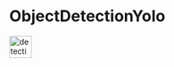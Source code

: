 # ObjectDetectionYolo
<img src="https://github.com/LearnCsWithDIR/ObjectDetectionYolo/blob/master/ss01.png" alt="detection" width="40" height="40"/>
